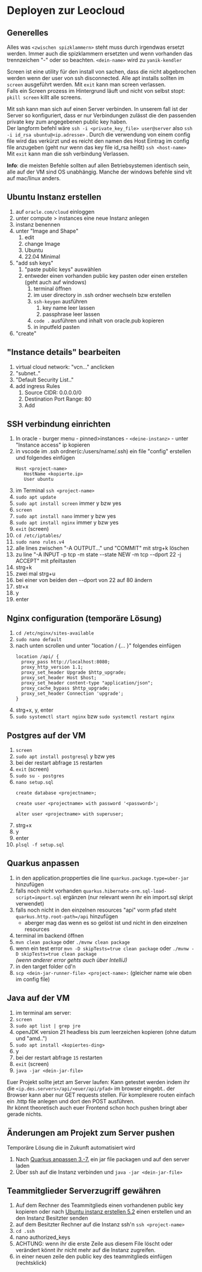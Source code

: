 # Deployen zur Leocloud

## Generelles
Alles was `<zwischen spizklammern>` steht muss durch irgendwas ersetzt werden. Immer auch die spizklammern ersetzten und wenn vorhanden das trennzeichen "-" oder so beachten. `<dein-name>` wird zu `yanik-kendler`

Screen ist eine utility für den install von sachen, dass die nicht abgebrochen werden wenn der user von ssh disconnected. Alle apt installs sollten im `screen` ausgeführt werden. Mit `exit` kann man screen verlassen.
\
Falls ein Screen prozess im Hintergrund läuft und nicht von selbst stopt: `pkill screen` killt alle screens.

Mit ssh kann man sich auf einen Server verbinden. In unserem fall ist der Server so konfiguriert, dass er nur Verbindungen zulässt die den passenden private key zum angegebenen public key haben.
\
Der langform befehl wäre `ssh -i <private_key_file> user@server` also `ssh -i id_rsa ubuntu@<ip.adresse>` . Durch die verwendung von einem config file wird das verkürzt und es reicht den namen des Host Eintrag im config file anzugeben (geht nur wenn das key file id_rsa heißt) `ssh <host-name>`
\
 Mit `exit` kann man die ssh verbindung Verlassen.

**Info**: die meisten Befehle sollten auf allen Betriebsystemen identisch sein, alle auf der VM sind OS unabhängig. Manche der windows befehle sind vlt auf mac/linux anders.

## Ubuntu Instanz erstellen
1. auf `oracle.com/cloud` einloggen
2. unter compute > instances eine neue Instanz anlegen
3. instanz benennen
4. unter "Image and Shape"
   1. edit
   2. change Image
   3. Ubuntu
   4. 22.04 Minimal
5. "add ssh keys"
   1. "paste public keys" auswählen
   2. entweder einen vorhanden public key pasten oder einen erstellen (geht auch auf windows)
      1. terminal öffnen
      2. im user directory in .ssh ordner wechseln bzw erstellen
      3. `ssh-keygen` ausführen
         1. key name leer lassen
         2. passphrase leer lassen
      4. `code .` ausführen und inhalt von oracle.pub kopieren
      5. in inputfeld pasten
6. "create"

## "Instance details" bearbeiten
1. virtual cloud network: "vcn..." anclicken
2. "subnet.."
3. "Default Security List.."
4. add ingress Rules
   1. Source CIDR: 0.0.0.0/0
   2. Destination Port Range: 80
   3. Add

## SSH verbindung einrichten
1. In oracle - burger menu - pinned>instances - `<deine-instanz>` - unter "Instance access" ip kopieren
2. in vscode im .ssh ordner(c:/users/name/.ssh) ein file "config" erstellen und folgendes einfügen 
   ```
   Host <project-name>
      HostName <kopierte.ip>
      User ubuntu
   ```
1. im Terminal `ssh <project-name>`
2. `sudo apt update`
3. `sudo apt install screen` immer y bzw yes
4. `screen`
5. `sudo apt install nano` immer y bzw yes
6. `sudo apt install nginx` immer y bzw yes
7.  `exit` (screen)
8.  `cd /etc/iptables/`
9.  `sudo nano rules.v4`
10. alle lines zwischen "-A OUTPUT..." und "COMMIT" mit strg+k löschen
11. zu line "-A INPUT -p tcp -m state --state NEW -m tcp --dport 22 -j ACCEPT" mit pfeiltasten
12. strg+k
13. zwei mal strg+u
14. bei einer von beiden den --dport von 22 auf 80 ändern
15. str+x
16. y
17. enter

## Nginx configuration (temporäre Lösung)
1. `cd /etc/nginx/sites-available` 
2. `sudo nano default`
3. nach unten scrollen und unter "location / {... }" folgendes einfügen
    ```
   location /api/ {
      proxy_pass http://localhost:8080;
      proxy_http_version 1.1;
      proxy_set_header Upgrade $http_upgrade;
      proxy_set_header Host $host;
      proxy_set_header content-type "application/json";
      proxy_cache_bypass $http_upgrade;
      proxy_set_header Connection 'upgrade';
   }
   ```
4. strg+x, y, enter
5. `sudo systemctl start nginx` bzw  `sudo systemctl restart nginx`

## Postgres auf der VM
1. `screen`
2. `sudo apt install postgresql` y bzw yes
3. bei der restart abfrage `15` restarten
4. `exit` (screen)
5. `sudo su - postgres`
6. `nano setup.sql`
   ```
   create database <projectname>;

   create user <projectname> with password '<password>';

   alter user <projectname> with superuser;
   ```
7. strg+x
8. y
9. enter
10. `plsql -f setup.sql`

## Quarkus anpassen
1. in den application.propperties die line `quarkus.package.type=uber-jar` hinzufügen
2. falls noch nicht vorhanden `quarkus.hibernate-orm.sql-load-script=import.sql` ergänzen (nur relevant wenn ihr ein import.sql skript verwendet)
3. falls noch nicht in den einzelnen resources "api" vorm pfad steht `quarkus.http.root-path=/api` hinzufügen
   - aberger mag das wenn es so gelöst ist und nicht in den einzelnen resources
4. terminal im backend öffnen
5. `mvn clean package` oder `./mvnw clean package`
6. wenn ein test error `mvn -D skipTests=true clean package` oder `./mvnw -D skipTests=true clean package`
   \
   *(wenn anderer error gehts auch über IntelliJ)*
7. in den target folder cd'n
8. `scp <dein-jar-runner-file> <project-name>:` (gleicher name wie oben im config file)

## Java auf der VM
1. im terminal am server:
2. `screen`
3. `sudo apt list | grep jre`
4. openJDK version 21 headless bis zum leerzeichen kopieren (ohne datum und "amd..")
5. `sudo apt install <kopiertes-ding>`
6. y
7. bei der restart abfrage `15` restarten
8. `exit` (screen)
9. `java -jar <dein-jar-file>`

Euer Projekt sollte jetzt am Server laufen: Kann getestet werden indem ihr die `<ip.des.servers>/api/<euer/api/pfad>` im browser eingebt.. der Browser kann aber nur GET requests stellen. Für komplexere routen einfach ein .http file anlegen und dort den POST ausführen.
\
Ihr könnt theoretisch auch euer Frontend schon hoch pushen bringt aber gerade nichts.

## Änderungen am Projekt zum Server pushen
Temporäre Lösung die in Zukunft automatisiert wird
1. Nach [Quarkus anpassen 3.-7.](#quarkus-anpassen) ein jar file packagen und auf den server laden
2. Über ssh auf die Instanz verbinden und `java -jar <dein-jar-file>`

## Teammitglieder Serverzugriff gewähren
1. Auf dem Rechner des Teammitglieds einen vorhandenen public key kopieren oder nach [Ubuntu instanz erstellen 5.2](#ubuntu-instanz-erstellen) einen erstellen und an den Instanz Besitzter senden
2. auf dem Besitzter Rechner auf die Instanz ssh'n `ssh <project-name>`
3. `cd .ssh`
4. nano authorized_keys
5. ACHTUNG: wenn ihr die erste Zeile aus diesem File löscht oder verändert könnt ihr nicht mehr auf die Instanz zugreifen.
6. in einer neuen zeile den public key des teammitglieds einfügen (rechtsklick)